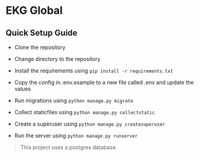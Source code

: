 # EKG Global

## Quick Setup Guide

- Clone the repository

- Change directory to the repository

- Install the requirements using `pip install -r requirements.txt`

- Copy the config in .env.example to a new file called .env and update the values

- Run migrations using `python manage.py migrate`

- Collect staticfiles using `python manage.py collectstatic`

- Create a superuser using `python manage.py createsuperuser`

- Run the server using `python manage.py runserver`

> This project uses a postgres database.
